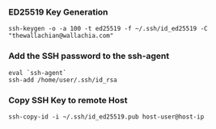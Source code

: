 ### ED25519 Key Generation
```
ssh-keygen -o -a 100 -t ed25519 -f ~/.ssh/id_ed25519 -C "thewallachian@wallachia.com"
```

### Add the SSH password to the ssh-agent
```
eval `ssh-agent`   
ssh-add /home/user/.ssh/id_rsa
```
### Copy SSH Key to remote Host
```
ssh-copy-id -i ~/.ssh/id_ed25519.pub host-user@host-ip   
```

###   

